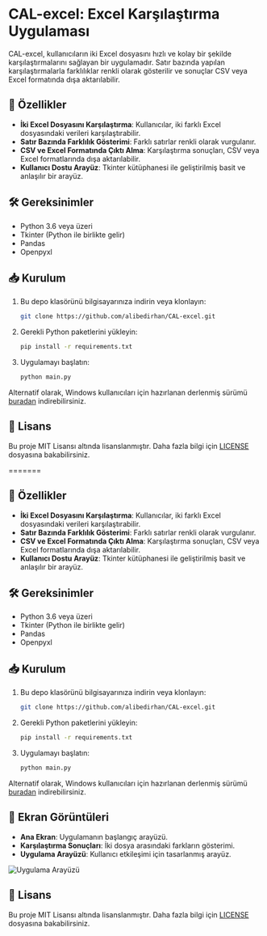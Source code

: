 # CAL-excel: Excel Karşılaştırma Uygulaması

CAL-excel, kullanıcıların iki Excel dosyasını hızlı ve kolay bir şekilde karşılaştırmalarını sağlayan bir uygulamadır. Satır bazında yapılan karşılaştırmalarla farklılıklar renkli olarak gösterilir ve sonuçlar CSV veya Excel formatında dışa aktarılabilir.



## 🚀 Özellikler

* **İki Excel Dosyasını Karşılaştırma**: Kullanıcılar, iki farklı Excel dosyasındaki verileri karşılaştırabilir.
* **Satır Bazında Farklılık Gösterimi**: Farklı satırlar renkli olarak vurgulanır.
* **CSV ve Excel Formatında Çıktı Alma**: Karşılaştırma sonuçları, CSV veya Excel formatlarında dışa aktarılabilir.
* **Kullanıcı Dostu Arayüz**: Tkinter kütüphanesi ile geliştirilmiş basit ve anlaşılır bir arayüz.



## 🛠️ Gereksinimler

* Python 3.6 veya üzeri
* Tkinter (Python ile birlikte gelir)
* Pandas
* Openpyxl

## 📥 Kurulum

1. Bu depo klasörünü bilgisayarınıza indirin veya klonlayın:

   ```bash
   git clone https://github.com/alibedirhan/CAL-excel.git
   ```
2. Gerekli Python paketlerini yükleyin:

   ```bash
   pip install -r requirements.txt
   ```
3. Uygulamayı başlatın:

   ```bash
   python main.py
   ```

Alternatif olarak, Windows kullanıcıları için hazırlanan derlenmiş sürümü [buradan](https://github.com/alibedirhan/CAL-excel/releases/latest) indirebilirsiniz.


## 📄 Lisans

Bu proje MIT Lisansı altında lisanslanmıştır. Daha fazla bilgi için [LICENSE](https://github.com/alibedirhan/CAL-excel/LICENSE) dosyasına bakabilirsiniz.

=======


## 🚀 Özellikler

* **İki Excel Dosyasını Karşılaştırma**: Kullanıcılar, iki farklı Excel dosyasındaki verileri karşılaştırabilir.
* **Satır Bazında Farklılık Gösterimi**: Farklı satırlar renkli olarak vurgulanır.
* **CSV ve Excel Formatında Çıktı Alma**: Karşılaştırma sonuçları, CSV veya Excel formatlarında dışa aktarılabilir.
* **Kullanıcı Dostu Arayüz**: Tkinter kütüphanesi ile geliştirilmiş basit ve anlaşılır bir arayüz.



## 🛠️ Gereksinimler

* Python 3.6 veya üzeri
* Tkinter (Python ile birlikte gelir)
* Pandas
* Openpyxl

## 📥 Kurulum

1. Bu depo klasörünü bilgisayarınıza indirin veya klonlayın:

   ```bash
   git clone https://github.com/alibedirhan/CAL-excel.git
   ```
2. Gerekli Python paketlerini yükleyin:

   ```bash
   pip install -r requirements.txt
   ```
3. Uygulamayı başlatın:

   ```bash
   python main.py
   ```

Alternatif olarak, Windows kullanıcıları için hazırlanan derlenmiş sürümü [buradan](https://github.com/alibedirhan/CAL-excel/releases/latest) indirebilirsiniz.



## 📸 Ekran Görüntüleri

* **Ana Ekran**: Uygulamanın başlangıç arayüzü.
* **Karşılaştırma Sonuçları**: İki dosya arasındaki farkların gösterimi.
* **Uygulama Arayüzü**: Kullanıcı etkileşimi için tasarlanmış arayüz.

![Uygulama Arayüzü](https://github.com/alibedirhan/CAL-excel/Screenshots/bup.gif)

## 📄 Lisans

Bu proje MIT Lisansı altında lisanslanmıştır. Daha fazla bilgi için [LICENSE](https://github.com/alibedirhan/CAL-excel/LICENSE) dosyasına bakabilirsiniz.

